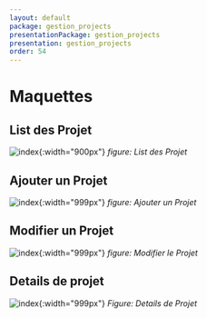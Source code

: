 ```yaml
---
layout: default
package: gestion_projects
presentationPackage: gestion_projects
presentation: gestion_projects
order: 54
---
```

# Maquettes

## List des Projet

![index](/prototype/conception/maquettes/images/list_des_projets.png){:width="900px"}
_figure: List des Projet_


<!-- new slide -->


## Ajouter un Projet

![index](/prototype/conception/maquettes/images/ajouter_un_projet.png){:width="999px"}
_figure: Ajouter un Projet_

<!-- new slide -->


## Modifier un Projet

![index](/prototype/conception/maquettes/images/modifier_le_projet.png){:width="999px"}
_figure: Modifier le Projet_

<!-- new slide -->


## Details de projet

![index](/prototype/conception/maquettes/images/details_de_projet.png){:width="999px"}
*Figure: Details de Projet*

<!-- new slide -->
